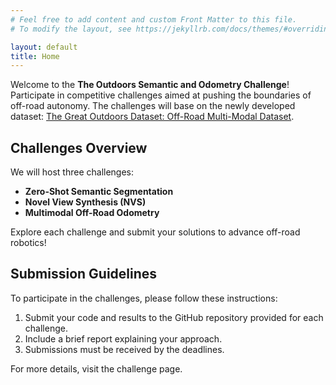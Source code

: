 ```yaml
---
# Feel free to add content and custom Front Matter to this file.
# To modify the layout, see https://jekyllrb.com/docs/themes/#overriding-theme-defaults

layout: default
title: Home
---
```

Welcome to the **The Outdoors Semantic and Odometry Challenge**! Participate in competitive challenges aimed at pushing the boundaries of off-road autonomy. The challenges will base on the newly developed dataset: [The Great Outdoors Dataset: Off-Road Multi-Modal Dataset](http://www.unmannedlab.org/the-great-outdoors-dataset/).

## Challenges Overview
We will host three challenges:
- **Zero-Shot Semantic Segmentation**
- **Novel View Synthesis (NVS)**
- **Multimodal Off-Road Odometry**

Explore each challenge and submit your solutions to advance off-road robotics!

## Submission Guidelines

To participate in the challenges, please follow these instructions:

1. Submit your code and results to the GitHub repository provided for each challenge.
2. Include a brief report explaining your approach.
3. Submissions must be received by the deadlines.

For more details, visit the challenge page.
